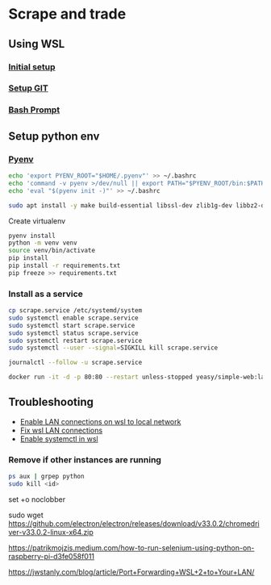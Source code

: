 # Scrape and trade

## Using WSL

### [Initial setup](https://learn.microsoft.com/en-us/windows/wsl/setup/environment)

### [Setup GIT](https://learn.microsoft.com/en-us/windows/wsl/tutorials/wsl-git)

### [Bash Prompt](https://github.com/ohmybash/oh-my-bash)

## Setup python env

### [Pyenv](https://github.com/pyenv/pyenv)

```bash
echo 'export PYENV_ROOT="$HOME/.pyenv"' >> ~/.bashrc
echo 'command -v pyenv >/dev/null || export PATH="$PYENV_ROOT/bin:$PATH"' >> ~/.bashrc
echo 'eval "$(pyenv init -)"' >> ~/.bashrc
```

```bash
sudo apt install -y make build-essential libssl-dev zlib1g-dev libbz2-dev libreadline-dev libsqlite3-dev wget curl llvm libncursesw5-dev xz-utils tk-dev libxml2-dev libxmlsec1-dev libffi-dev liblzma-dev
```

Create virtualenv

```bash
pyenv install
python -m venv venv
source venv/bin/activate
pip install
pip install -r requirements.txt
pip freeze >> requirements.txt
```

### Install as a service

```bash
cp scrape.service /etc/systemd/system
sudo systemctl enable scrape.service
sudo systemctl start scrape.service
sudo systemctl status scrape.service
sudo systemctl restart scrape.service
sudo systemctl --user --signal=SIGKILL kill scrape.service

journalctl --follow -u scrape.service
```

```bash
docker run -it -d -p 80:80 --restart unless-stopped yeasy/simple-web:latest
```

## Troubleshooting

- [Enable LAN connections on wsl to local network](https://github.com/microsoft/WSL/issues/4150)
- [Fix wsl LAN connections](https://askubuntu.com/questions/1347712/make-etc-resolv-conf-changes-permanent-in-wsl-2)
- [Enable systemctl in wsl](https://askubuntu.com/questions/1379425/system-has-not-been-booted-with-systemd-as-init-system-pid-1-cant-operate)

### Remove if other instances are running

```bash
ps aux | grpep python
sudo kill <id>
```


set +o noclobber


sudo wget https://github.com/electron/electron/releases/download/v33.0.2/chromedriver-v33.0.2-linux-x64.zip

https://patrikmojzis.medium.com/how-to-run-selenium-using-python-on-raspberry-pi-d3fe058f011




https://jwstanly.com/blog/article/Port+Forwarding+WSL+2+to+Your+LAN/






